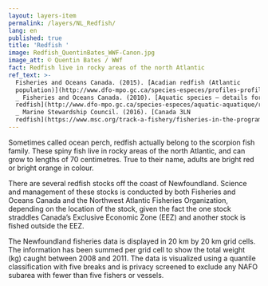 ```yaml
---
layout: layers-item
permalink: /layers/NL_Redfish/
lang: en
published: true
title: 'Redfish '
image: Redfish_QuentinBates_WWF-Canon.jpg
image_att: © Quentin Bates / WWf
fact: Redfish live in rocky areas of the north Atlantic
ref_text: >-
  Fisheries and Oceans Canada. (2015). [Acadian redfish (Atlantic
  population)](http://www.dfo-mpo.gc.ca/species-especes/profiles-profils/acadia-redfish-sebaste-acadie-eng.html)
  _ Fisheries and Oceans Canada. (2010). [Aquatic species – details for
  redfish](http://www.dfo-mpo.gc.ca/species-especes/aquatic-aquatique/redfish-sebaste-eng.htm)
  _ Marine Stewardship Council. (2016). [Canada 3LN
  redfish](https://www.msc.org/track-a-fishery/fisheries-in-the-program/in-assessment/north-west-atlantic/canada-3ln-redfish)
---
```

Sometimes called ocean perch, redfish actually belong to the scorpion fish family. These spiny fish live in rocky areas of the north Atlantic, and can grow to lengths of 70 centimetres. True to their name, adults are bright red or bright orange in colour. 

There are several redfish stocks off the coast of Newfoundland. Science and management of these stocks is conducted by both Fisheries and Oceans Canada and the Northwest Atlantic Fisheries Organization, depending on the location of the stock, given the fact the one stock straddles Canada’s Exclusive Economic Zone (EEZ) and another stock is fished outside the EEZ.

The Newfoundland fisheries data is displayed in 20 km by 20 km grid cells. The information has been summed per grid cell to show the total weight (kg) caught between 2008 and 2011. The data is visualized using a quantile classification with five breaks and is privacy screened to exclude any NAFO subarea with fewer than five fishers or vessels.
